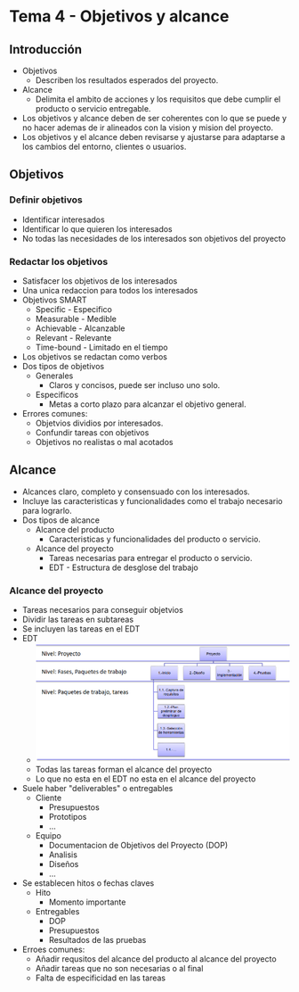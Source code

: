 # Tema 4 - Objetivos y alcance

## Introducción

* Objetivos
  * Describen los resultados esperados del proyecto.
* Alcance
  * Delimita el ambito de acciones y los requisitos que debe cumplir el producto o servicio entregable.
* Los objetivos y alcance deben de ser coherentes con lo que se puede y no hacer ademas de ir alineados con la vision y mision del proyecto.
* Los objetivos y el alcance deben revisarse y ajustarse para adaptarse a los cambios del entorno, clientes o usuarios.

## Objetivos

### Definir objetivos

* Identificar interesados
* Identificar lo que quieren los interesados
* No todas las necesidades de los interesados son objetivos del proyecto

### Redactar los objetivos

* Satisfacer los objetivos de los interesados
* Una unica redaccion para todos los interesados
* Objetivos SMART
  * Specific - Especifico
  * Measurable - Medible
  * Achievable - Alcanzable
  * Relevant - Relevante
  * Time-bound - Limitado en el tiempo
* Los objetivos se redactan como verbos
* Dos tipos de objetivos
  * Generales
    * Claros y concisos, puede ser incluso uno solo.
  * Especificos
    * Metas a corto plazo para alcanzar el objetivo general.
* Errores comunes:
  * Objetvios dividios por interesados.
  * Confundir tareas con objetivos
  * Objetivos no realistas o mal acotados

## Alcance

* Alcances claro, completo y consensuado con los interesados.
* Incluye las caracteristicas y funcionalidades como el trabajo necesario para lograrlo.
* Dos tipos de alcance
  * Alcance del producto
    * Caracteristicas y funcionalidades del producto o servicio.
  * Alcance del proyecto
    * Tareas necesarias para entregar el producto o servicio.
    * EDT - Estructura de desglose del trabajo

### Alcance del proyecto

* Tareas necesarios para conseguir objetvios
* Dividir las tareas en subtareas
* Se incluyen las tareas en el EDT
* EDT
  * ![IMG](./img/EDT.png)
  * Todas las tareas forman el alcance del proyecto
  * Lo que no esta en el EDT no esta en el alcance del proyecto
* Suele haber "deliverables" o entregables
  * Cliente
    * Presupuestos
    * Prototipos
    * ...
  * Equipo
    * Documentacion de Objetivos del Proyecto (DOP)
    * Analisis
    * Diseños
    * ...
* Se establecen hitos o fechas claves
  * Hito
    * Momento importante
  * Entregables
    * DOP
    * Presupuestos
    * Resultados de las pruebas
* Erroes comunes:
  * Añadir requsitos del alcance del producto al alcance del proyecto
  * Añadir tareas que no son necesarias o al final
  * Falta de especificidad en las tareas
